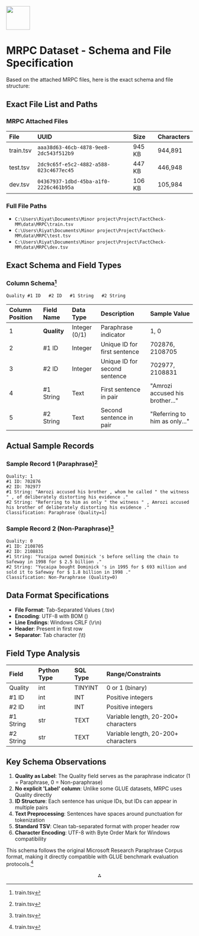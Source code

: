 <img src="https://r2cdn.perplexity.ai/pplx-full-logo-primary-dark%402x.png" style="height:64px;margin-right:32px"/>

# MRPC Dataset - Schema and File Specification

Based on the attached MRPC files, here is the exact schema and file structure:

## Exact File List and Paths

### MRPC Attached Files

| File | UUID | Size | Characters |
| :-- | :-- | :-- | :-- |
| train.tsv | `aaa38d63-46cb-4878-9ee8-2dc543f512b9` | 945 KB | 944,891 |
| test.tsv | `2dc9c65f-e5c2-4882-a588-023c4677ec45` | 447 KB | 446,948 |
| dev.tsv | `04367937-1dbd-45ba-a1f0-2226c461b95a` | 106 KB | 105,984 |

### Full File Paths

- `C:\Users\Riyat\Documents\Minor project\Project\FactCheck-MM\data\MRPC\train.tsv`
- `C:\Users\Riyat\Documents\Minor project\Project\FactCheck-MM\data\MRPC\test.tsv`
- `C:\Users\Riyat\Documents\Minor project\Project\FactCheck-MM\data\MRPC\dev.tsv`


## Exact Schema and Field Types

### Column Schema[^1]

```
Quality	#1 ID	#2 ID	#1 String	#2 String
```

| Column Position | Field Name | Data Type | Description | Sample Value |
| :-- | :-- | :-- | :-- | :-- |
| 1 | **Quality** | Integer (0/1) | Paraphrase indicator | 1, 0 |
| 2 | \#1 ID | Integer | Unique ID for first sentence | 702876, 2108705 |
| 3 | \#2 ID | Integer | Unique ID for second sentence | 702977, 2108831 |
| 4 | \#1 String | Text | First sentence in pair | "Amrozi accused his brother..." |
| 5 | \#2 String | Text | Second sentence in pair | "Referring to him as only..." |

## Actual Sample Records

### Sample Record 1 (Paraphrase)[^1]

```
Quality: 1
#1 ID: 702876
#2 ID: 702977
#1 String: "Amrozi accused his brother , whom he called " the witness " , of deliberately distorting his evidence ."
#2 String: "Referring to him as only " the witness " , Amrozi accused his brother of deliberately distorting his evidence ."
Classification: Paraphrase (Quality=1)
```


### Sample Record 2 (Non-Paraphrase)[^1]

```
Quality: 0
#1 ID: 2108705
#2 ID: 2108831
#1 String: "Yucaipa owned Dominick 's before selling the chain to Safeway in 1998 for $ 2.5 billion ."
#2 String: "Yucaipa bought Dominick 's in 1995 for $ 693 million and sold it to Safeway for $ 1.8 billion in 1998 ."
Classification: Non-Paraphrase (Quality=0)
```


## Data Format Specifications

- **File Format**: Tab-Separated Values (.tsv)
- **Encoding**: UTF-8 with BOM (﻿)
- **Line Endings**: Windows CRLF (\r\n)
- **Header**: Present in first row
- **Separator**: Tab character (\t)


## Field Type Analysis

| Field | Python Type | SQL Type | Range/Constraints |
| :-- | :-- | :-- | :-- |
| Quality | int | TINYINT | 0 or 1 (binary) |
| \#1 ID | int | INT | Positive integers |
| \#2 ID | int | INT | Positive integers |
| \#1 String | str | TEXT | Variable length, 20-200+ characters |
| \#2 String | str | TEXT | Variable length, 20-200+ characters |

## Key Schema Observations

1. **Quality as Label**: The Quality field serves as the paraphrase indicator (1 = Paraphrase, 0 = Non-paraphrase)
2. **No explicit 'Label' column**: Unlike some GLUE datasets, MRPC uses Quality directly
3. **ID Structure**: Each sentence has unique IDs, but IDs can appear in multiple pairs
4. **Text Preprocessing**: Sentences have spaces around punctuation for tokenization
5. **Standard TSV**: Clean tab-separated format with proper header row
6. **Character Encoding**: UTF-8 with Byte Order Mark for Windows compatibility

This schema follows the original Microsoft Research Paraphrase Corpus format, making it directly compatible with GLUE benchmark evaluation protocols.[^1]

<div style="text-align: center">⁂</div>

[^1]: train.tsv

